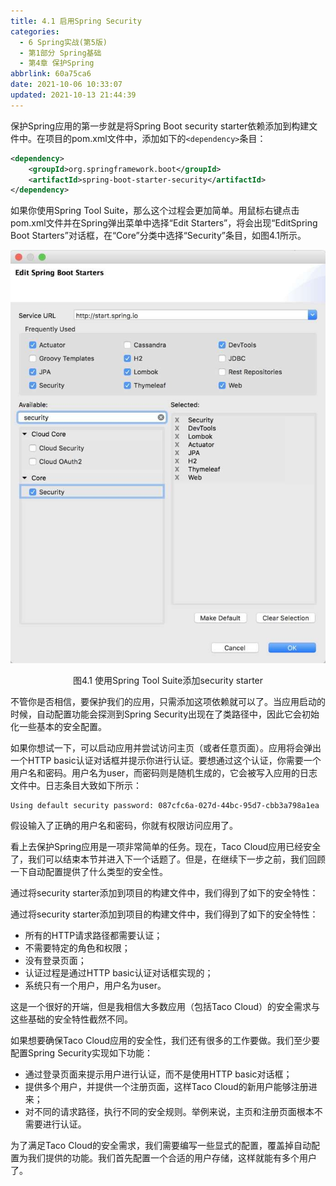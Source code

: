 ```yaml
---
title: 4.1 启用Spring Security
categories: 
  - 6 Spring实战(第5版)
  - 第1部分 Spring基础
  - 第4章 保护Spring
abbrlink: 60a75ca6
date: 2021-10-06 10:33:07
updated: 2021-10-13 21:44:39
---
```

保护Spring应用的第一步就是将Spring Boot security starter依赖添加到构建文件中。在项目的pom.xml文件中，添加如下的`<dependency>`条目：

```xml
<dependency>
    <groupId>org.springframework.boot</groupId>
    <artifactId>spring-boot-starter-security</artifactId>
</dependency>
```

如果你使用Spring Tool Suite，那么这个过程会更加简单。用鼠标右键点击pom.xml文件并在Spring弹出菜单中选择“Edit Starters”，将会出现“EditSpring Boot Starters”对话框，在“Core”分类中选择“Security”条目，如图4.1所示。

![epub_29101559_30](https://raw.githubusercontent.com/lanlan2017/images/master/Blog/2021/10/20211006103230.jpeg)

<center>图4.1 使用Spring Tool Suite添加security starter</center>

不管你是否相信，要保护我们的应用，只需添加这项依赖就可以了。当应用启动的时候，自动配置功能会探测到Spring Security出现在了类路径中，因此它会初始化一些基本的安全配置。

如果你想试一下，可以启动应用并尝试访问主页（或者任意页面）。应用将会弹出一个HTTP basic认证对话框并提示你进行认证。要想通过这个认证，你需要一个用户名和密码。用户名为user，而密码则是随机生成的，它会被写入应用的日志文件中。日志条目大致如下所示：

```
Using default security password: 087cfc6a-027d-44bc-95d7-cbb3a798a1ea
```

假设输入了正确的用户名和密码，你就有权限访问应用了。

看上去保护Spring应用是一项非常简单的任务。现在，Taco Cloud应用已经安全了，我们可以结束本节并进入下一个话题了。但是，在继续下一步之前，我们回顾一下自动配置提供了什么类型的安全性。

通过将security starter添加到项目的构建文件中，我们得到了如下的安全特性：

通过将security starter添加到项目的构建文件中，我们得到了如下的安全特性：
- 所有的HTTP请求路径都需要认证；
- 不需要特定的角色和权限；
- 没有登录页面；
- 认证过程是通过HTTP basic认证对话框实现的；
- 系统只有一个用户，用户名为user。

这是一个很好的开端，但是我相信大多数应用（包括Taco Cloud）的安全需求与这些基础的安全特性截然不同。

如果想要确保Taco Cloud应用的安全性，我们还有很多的工作要做。我们至少要配置Spring Security实现如下功能：
- 通过登录页面来提示用户进行认证，而不是使用HTTP basic对话框；
- 提供多个用户，并提供一个注册页面，这样Taco Cloud的新用户能够注册进来；
- 对不同的请求路径，执行不同的安全规则。举例来说，主页和注册页面根本不需要进行认证。

为了满足Taco Cloud的安全需求，我们需要编写一些显式的配置，覆盖掉自动配置为我们提供的功能。我们首先配置一个合适的用户存储，这样就能有多个用户了。
